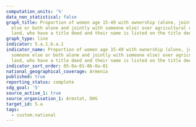 ```yaml
---
computation_units: '%'
data_non_statistical: false
graph_title: Proportion of women age 15-49 with ownership (alone, jointly with someone
  else or both alone and jointly with someone else) over agricultural or non-agricultural
  land, who have a title deed and their name is listed on the title deed
graph_type: line
indicator: 5.a.1.b.a.1
indicator_name: Proportion of women age 15-49 with ownership (alone, jointly with
  someone else or both alone and jointly with someone else) over agricultural or non-agricultural
  land, who have a title deed and their name is listed on the title deed
indicator_sort_order: 05-0a-01-0b-0a-01
national_geographical_coverage: Armenia
published: true
reporting_status: complete
sdg_goal: '5'
source_active_1: true
source_organisation_1: Armstat, DHS
target_id: 5.a
tags:
  - custom.national
---
```

